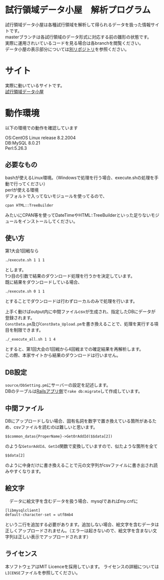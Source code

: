 # 試行領域データ小屋　解析プログラム
試行領域データ小屋は各種試行領域を解析して得られるデータを扱った情報サイトです。  
masterブランチは各試行領域のデータ形式に対応する前の雛形の状態です。  
実際に運用されいているコードを見る場合は各branchを閲覧ください。   
データ小屋の表示部分については[別リポジトリ](https://github.com/white-mns/trialarea_rails)を参照ください。

# サイト
実際に動いているサイトです。  
[試行領域データ小屋](https://data.teiki.org/trialarea/)

# 動作環境
以下の環境での動作を確認しています  
  
OS:CentOS Linux release 8.2.2004  
DB:MySQL 8.0.21  
Perl:5.26.3  

## 必要なもの

bashが使えるLinux環境。（Windowsで処理を行う場合、execute.shの処理を手動で行ってください）  
perlが使える環境  
デフォルトで入ってないモジュールを使ってるので、

    cpan HTML::TreeBuilder

みたいにCPAN等を使ってDateTimeやHTML::TreeBuilderといった足りないモジュールをインストールしてください。

## 使い方
第1大会1回戦なら

    ./execute.sh 1 1 1

とします。  
1つ目の引数で結果のダウンロード処理を行うかを決定しています。  
既に結果をダウンロードしている場合、

    ./execute.sh 0 1 1

とすることでダウンロードは行わずローカルのみで処理を行います。

上手く動けばoutput内に中間ファイルcsvが生成され、指定したDBにデータが登録されます。  
`ConstData.pm`及び`ConstData_Upload.pm`を書き換えることで、処理を実行する項目を制限できます。

    ./_execute_all.sh 1 1 4

とすると、第1回大会の1回戦から4回戦までの確定結果を再解析します。  
この際、本家サイトから結果のダウンロードは行いません。

## DB設定
`source/DbSetting.pm`にサーバーの設定を記述します。  
DBのテーブルは[Railsアプリ側](https://github.com/white-mns/trialarea_rails)で`rake db:migrate`して作成しています。

## 中間ファイル
DBにアップロードしない場合、固有名詞を数字で置き換えている箇所があるため、csvファイルを読むのは難しいと思います。

    $$common_datas{ProperName}->GetOrAddId($$data[2])

のような`GetorAddId`、`GetId`関数で変換していますので、似たような箇所を全て

    $$data[2]

のように中身だけに書き換えることで元の文字列がcsvファイルに書き出され読みやすくなります。

## 絵文字
　データに絵文字を含むデータを扱う場合、mysqlであればmy.cnfに

    [libmysqlclient]
    default-character-set = utf8mb4

という二行を追加する必要があります。追加しない場合、絵文字を含むデータは正しくアップロードされません。（エラーは起きないので、絵文字を含まない文字列は正しい表示でアップロードされます）

## ライセンス
本ソフトウェアはMIT Licenceを採用しています。 ライセンスの詳細については`LICENSE`ファイルを参照してください。
